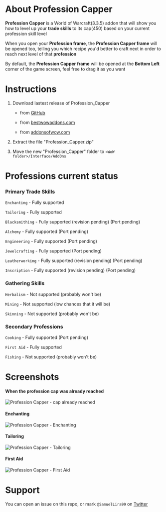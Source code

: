 # About Profession Capper
**Profession Capper** is a World of Warcraft(3.3.5) addon that will show you how to level up your **trade skills** to its cap(450) based on your current profession skill level

When you open your **Profession frame**, the **Profession Capper frame** will be opened too, telling you which recipe you'd better to craft next in order to reach next level of that **profession**

By default, the **Profession Capper frame** will be opened at the **Bottom Left** corner of the game screen, feel free to drag it as you want

# Instructions
1. Download lastest release of Profession_Capper

    - from [GitHub](https://github.com/SamuelLira99/Profession-Capper/releases)

    - from [bestwowaddons.com](https://bestwowaddons.com/download/profession-capper/)

    - from [addonsofwow.com](https://addonsofwow.com/addons/2372-profession-capper/)


2. Extract the file "Profession_Capper.zip"

3. Move the new "Profession_Capper" folder to `<WoW folder>/Interface/AddOns`

# Professions current status

### Primary Trade Skills

`Enchanting` - Fully supported

`Tailoring` - Fully supported

`Blacksmithing` - Fully supported (revision pending) (Port pending)

`Alchemy` - Fully supported (Port pending)

`Engineering` - Fully supported (Port pending)

`Jewelcrafting` - Fully supported (Port pending)

`Leatherworking` - Fully supported (revision pending) (Port pending)

`Inscription` - Fully supported (revision pending) (Port pending)

### Gathering Skills
`Herbalism` - Not supported (probably won't be)

`Mining` - Not supported (low chances that it will be)

`Skinning` - Not supported (probably won't be)

### Secondary Professions
`Cooking` - Fully supported (Port pending)

`First Aid` - Fully supported

`Fishing` - Not supported (probably won't be)

# Screenshots

#### When the profession cap was already reached
![Profession Capper - cap already reached](https://imgur.com/viU8cIc.jpg)

#### Enchanting
![Profession Capper - Enchanting](https://imgur.com/T8GmJOS.jpg)

#### Tailoring
![Profession Capper - Tailoring](https://imgur.com/h4HzOhf.jpg)

<!-- #### Blacksmithing
![Profession Capper - Blacksmithing](https://imgur.com/m36QPKT.jpg) -->

<!-- #### Alchemy
![Profession Capper - Alchemy](https://imgur.com/74Cw1lp.jpg) -->

<!-- #### Jewelcrafting
![Profession Capper - Jewelcrafting](https://imgur.com/rMzesUO.jpg) -->

<!-- #### Leatherworking
![Profession Capper - Leatherworking](https://imgur.com/7Gn10JT.jpg) -->

<!-- #### Inscription
![Profession Capper - Inscription](https://imgur.com/Zef1GWz.jpg) -->

<!-- #### Cooking
![Profession Capper - Cooking](https://imgur.com/wlDzjSS.jpg) -->

#### First Aid
![Profession Capper - First Aid](https://imgur.com/9wReapw.jpg)

<!-- #### When you didn't learn the recipe yet
![Profession Capper - Recipe not learnt yet](https://imgur.com/Q2eXK6f.jpg) -->

# Support
You can open an issue on this repo, or mark `@SamuelLira99` on [Twitter](https://twitter.com/SamuelLira99)
